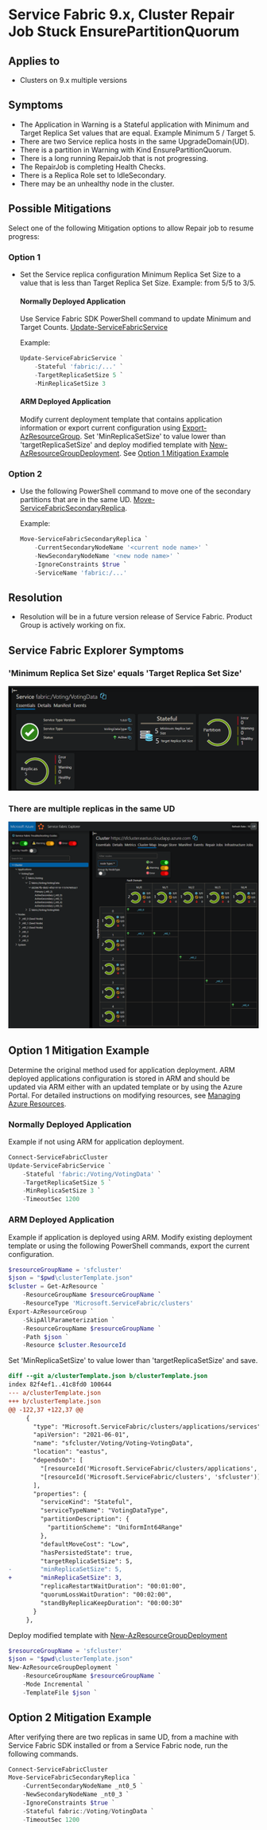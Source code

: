 # Service Fabric 9.x, Cluster Repair Job Stuck EnsurePartitionQuorum

## Applies to

- Clusters on 9.x multiple versions

## Symptoms

- The Application in Warning is a Stateful application with Minimum and Target Replica Set values that are equal. Example Minimum 5 / Target 5.
- There are two Service replica hosts in the same UpgradeDomain(UD).
- There is a partition in Warning with Kind EnsurePartitionQuorum.
- There is a long running RepairJob that is not progressing.
- The RepairJob is completing Health Checks.
- There is a Replica Role set to IdleSecondary.
- There may be an unhealthy node in the cluster.

## Possible Mitigations

Select one of the following Mitigation options to allow Repair job to resume progress:

### Option 1

- Set the Service replica configuration Minimum Replica Set Size to a value that is less than Target Replica Set Size. Example: from 5/5 to 3/5.

    #### **Normally Deployed Application**

    Use Service Fabric SDK PowerShell command to update Minimum and Target Counts. [Update-ServiceFabricService](https://learn.microsoft.com/powershell/module/servicefabric/Update-ServiceFabricService)

    Example:

    ```powershell
    Update-ServiceFabricService `
        -Stateful 'fabric:/...' `
        -TargetReplicaSetSize 5 `
        -MinReplicaSetSize 3
    ```

    #### **ARM Deployed Application**

    Modify current deployment template that contains application information or export current configuration using [Export-AzResourceGroup](https://learn.microsoft.com/powershell/module/az.resources/export-azresourcegroup). Set 'MinReplicaSetSize' to value lower than 'targetReplicaSetSize' and deploy modified template with [New-AzResourceGroupDeployment](https://learn.microsoft.com/powershell/module/az.resources/new-azresourcegroupdeployment). See [Option 1 Mitigation Example](#arm-deployed-application-1)

### Option 2

- Use the following PowerShell command to move one of the secondary partitions that are in the same UD. [Move-ServiceFabricSecondaryReplica](https://learn.microsoft.com/powershell/module/servicefabric/move-servicefabricsecondaryreplica?view=azureservicefabricps).

    Example:

    ```powershell
    Move-ServiceFabricSecondaryReplica `
        -CurrentSecondaryNodeName '<current node name>' `
        -NewSecondaryNodeName '<new node name>' `
        -IgnoreConstraints $true `
        -ServiceName 'fabric:/...'
    ```

## Resolution

- Resolution will be in a future version release of Service Fabric. Product Group is actively working on fix.

## Service Fabric Explorer Symptoms

### 'Minimum Replica Set Size' equals 'Target Replica Set Size'

![](../media/service-fabric-9x-repair-job-stuck/sfx-9x-stateful-known-issue.png)

### There are multiple replicas in the same UD

![](../media/service-fabric-9x-repair-job-stuck/sfx-9x-stateful-known-issue2.png)

## Option 1 Mitigation Example

Determine the original method used for application deployment. ARM deployed applications configuration is stored in ARM and should be updated via ARM either with an updated template or by using the Azure Portal. For detailed instructions on modifying resources, see [Managing Azure Resources](../Deployment/managing-azure-resources.md). 

### Normally Deployed Application

Example if not using ARM for application deployment.

```powershell
Connect-ServiceFabricCluster
Update-ServiceFabricService `
    -Stateful 'fabric:/Voting/VotingData' `
    -TargetReplicaSetSize 5 `
    -MinReplicaSetSize 3 `
    -TimeoutSec 1200
```

### ARM Deployed Application

Example if application is deployed using ARM. Modify existing deployment template or using the following PowerShell commands, export the current configuration.

```powershell
$resourceGroupName = 'sfcluster'
$json = "$pwd\clusterTemplate.json"
$cluster = Get-AzResource `
    -ResourceGroupName $resourceGroupName `
    -ResourceType 'Microsoft.ServiceFabric/clusters'
Export-AzResourceGroup `
    -SkipAllParameterization `
    -ResourceGroupName $resourceGroupName `
    -Path $json `
    -Resource $cluster.ResourceId
```

Set 'MinReplicaSetSize' to value lower than 'targetReplicaSetSize' and save.

```diff
diff --git a/clusterTemplate.json b/clusterTemplate.json
index 82f4ef1..41c8fd0 100644
--- a/clusterTemplate.json
+++ b/clusterTemplate.json
@@ -122,37 +122,37 @@
     {
       "type": "Microsoft.ServiceFabric/clusters/applications/services",
       "apiVersion": "2021-06-01",
       "name": "sfcluster/Voting/Voting~VotingData",
       "location": "eastus",
       "dependsOn": [
         "[resourceId('Microsoft.ServiceFabric/clusters/applications', 'sfcluster', 'Voting')]",
         "[resourceId('Microsoft.ServiceFabric/clusters', 'sfcluster')]"
       ],
       "properties": {
         "serviceKind": "Stateful",
         "serviceTypeName": "VotingDataType",
         "partitionDescription": {
           "partitionScheme": "UniformInt64Range"
         },
         "defaultMoveCost": "Low",
         "hasPersistedState": true,
         "targetReplicaSetSize": 5,
-        "minReplicaSetSize": 5,
+        "minReplicaSetSize": 3,
         "replicaRestartWaitDuration": "00:01:00",
         "quorumLossWaitDuration": "00:02:00",
         "standByReplicaKeepDuration": "00:00:30"
       }
     },
```

Deploy modified template with [New-AzResourceGroupDeployment](https://learn.microsoft.com/powershell/module/az.resources/new-azresourcegroupdeployment)

```powershell
$resourceGroupName = 'sfcluster'
$json = "$pwd\clusterTemplate.json"
New-AzResourceGroupDeployment `
    -ResourceGroupName $resourceGroupName `
    -Mode Incremental `
    -TemplateFile $json `
```

## Option 2 Mitigation Example

After verifying there are two replicas in same UD, from a machine with Service Fabric SDK installed or from a Service Fabric node, run the following commands.

```powershell
Connect-ServiceFabricCluster
Move-ServiceFabricSecondaryReplica `
    -CurrentSecondaryNodeName _nt0_5 `
    -NewSecondaryNodeName _nt0_3 `
    -IgnoreConstraints $true `
    -Stateful fabric:/Voting/VotingData `
    -TimeoutSec 1200
```
